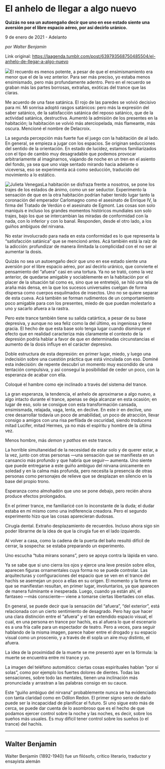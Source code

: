 # El anhelo de llegar a algo nuevo

**Quizás no sea un autoengaño decir que uno en ese estado siente una aversión por el libre espacio aéreo, por así decirlo uránico.**

9 de enero de 2021 - Adelanto

_por Walter Benjamin_

Link original: https://laagenda.tumblr.com/post/639793568750485504/el-anhelo-de-llegar-a-algo-nuevo

![](https://64.media.tumblr.com/cb440a9f06293b146ea967bb54a2c209/9c7a348eb004c527-31/s500x750/7080995793b03553892f25dee04d0e965f2cad7f.jpg)El recuerdo es menos potente, a pesar de que el ensimismamiento era menor que el de la vez anterior. Para ser más preciso, yo estaba menos ensimismado, pero más profundamente adentro. Pero en el recuerdo se graban más las partes borrosas, extrañas, exóticas del trance que las claras.

Me acuerdo de una fase satánica. El rojo de las paredes se volvió decisivo para mí. Mi sonrisa adoptó rasgos satánicos: pero más la expresión del saber satánico, de la satisfacción satánica del reposo satánico, que de la actividad satánica, destructiva. Aumentó la admisión de los presentes en la habitación; la habitación se volvió más aterciopelada, más flameante, más oscura. Mencioné el nombre de Delacroix.

La segunda percepción más fuerte fue el juego con la habitación de al lado. En general, se empieza a jugar con los espacios. Se originan seducciones del sentido de la orientación. En estado de lucidez, estamos familiarizados con el tipo de cambio muy desagradable que podemos provocar arbitrariamente al imaginarnos, viajando de noche en un tren en el asiento del fondo, ya sea que uno viaje sentado mirando hacia adelante o viceversa, eso se experimenta acá como seducción, traducido del movimiento a lo estático.

![Julieta Venegas](https://64.media.tumblr.com/0741ebc88917a7a9ae565986153ea365/9c7a348eb004c527-48/s250x400/4346e9f15d8abf76a653a478c8c8a8a19fe6788e.jpg)La habitación se disfraza frente a nosotros, se pone los trajes de los estados de ánimo, como un ser seductor. Experimento la sensación de que en la otra habitación podrían haber tenido lugar tanto la coronación del emperador Carlomagno como el asesinato de Enrique IV, la firma del Tratado de Verdún o el asesinato de Egmont. Las cosas son solo maniquís e incluso los grandes momentos históricos mundiales son solo trajes, bajo los que se intercambian las miradas de conformidad con la nada, con lo inferior y con lo banal. Responden, desde el otro lado, a los guiños ambiguos del nirvana.

No estar involucrado para nada en esta conformidad es lo que representa la “satisfacción satánica” que se mencionó antes. Acá también está la raíz de la adicción: profundizar de manera ilimitada la complicidad con el no ser al aumentar la dosis.

Quizás no sea un autoengaño decir que uno en ese estado siente una aversión por el libre espacio aéreo, por así decirlo uránico, que convierte el pensamiento del “afuera” casi en una tortura. Ya no se trató, como la vez anterior, de quedarse amigable y sociablemente en la habitación por el placer de la situación tal como es, sino que se entretejió, se hiló una tela de araña más densa, en la que los sucesos universales cuelgan de forma dispersa como cuerpos esquilmados de insectos. Uno no se quiere separar de esta cueva. Acá también se forman rudimentos de un comportamiento poco amigable para con los presentes, miedo de que puedan molestarlo a uno y sacarlo afuera a la rastra.

Pero este trance también tiene su salida catártica, a pesar de su base depresiva, y aunque no sea feliz como la del último, es ingeniosa y tiene gracia. El hecho de que esta base solo tenga lugar cuando disminuye el efecto que en realidad caracteriza más claramente el contexto de la depresión podría hablar a favor de que en determinadas circunstancias el aumento de la dosis influye en el carácter depresivo.

Doble estructura de esta depresión: en primer lugar, miedo, y luego una indecisión sobre una cuestión práctica que está vinculada con eso. Dominé esta indecisión: de repente descubrí un momento muy escondido de una tentación compulsiva, y así conseguí la posibilidad de ceder un poco, con la esperanza de acabar con ella.

Coloqué el hambre como eje inclinado a través del sistema del trance.

La gran esperanza, la tendencia, el anhelo de aproximarse a algo nuevo, a algo intacto durante el trance, apenas se deja alcanzar en esta ocasión; en lugar de eso, solo se consigue con esta transformación cansada, ensimismada, relajada, vaga, lenta, en declive. En este ir en declive, uno cree desarrollar todavía un poco de amabilidad, un poco de atracción, llevar consigo a amigos con una risa perfilada de oscuridad, siendo *traducens* mitad Lucifer, mitad Hermes, ya no más el espíritu y hombre de la última vez.

Menos hombre, más *demon* y *pathos* en este trance.

La horrible simultaneidad de la necesidad de estar solo y de querer estar, a la vez, junto con otras personas —una sensación que se manifiesta en un cansancio más profundo y que habría que seguir— aumenta. Uno siente que puede entregarse a este guiño ambiguo del nirvana únicamente en soledad y en la calma más profunda, pero necesita la presencia de otras personas como personajes de relieve que se desplazan en silencio en la base del propio trono.

Esperanza como almohadón que uno se pone debajo, pero recién ahora produce efectos prolongados.

En el primer trance, me familiaricé con lo inconstante de la duda; el dudar estaba en mí mismo como una indiferencia creadora. Pero el segundo experimento hizo que las cosas aparecieran dudosas.

Cirugía dental. Extraño desplazamiento de recuerdos. Incluso ahora sigo sin poder librarme de la idea de que la cirugía fue en el lado izquierdo.

Al volver a casa, como la cadena de la puerta del baño resultó difícil de cerrar, la sospecha: se estaba preparando un experimento.

Uno escucha “tuba mirans sonans”, pero se apoya contra la lápida en vano.

Ya se sabe que si uno cierra los ojos y ejerce una leve presión sobre ellos, aparecen figuras ornamentales cuya forma no se puede controlar. Las arquitecturas y configuraciones del espacio que se ven en el trance del hachís se asemejan un poco a ellas en su origen. El momento y la forma en que se manifiestan resultan, en primer lugar, involuntarios, ya que aparecen de manera fulminante e inesperada. Luego, cuando ya están ahí, el fantaseo —más consciente— viene a tomarse ciertas libertades con ellas. 

En general, se puede decir que la sensación del “afuera”, “del exterior”, está relacionada con un cierto sentimiento de desagrado. Pero hay que hacer una clara distinción entre el “afuera” y el tan extendido espacio visual, el cual, en una persona en trance por hachís, es al afuera lo que el escenario es a una fría calle para un espectador de teatro. Pero a veces, para seguir hablando de la misma imagen, parece haber entre el drogado y su espacio visual como un proscenio, y a través de él sopla un aire muy distinto, el afuera.

La idea de la proximidad de la muerte se me presentó ayer en la fórmula: la muerte se encuentra entre mi trance y yo. 

La imagen del teléfono automático: ciertas cosas espirituales hablan “por sí solas”, como por ejemplo los fuertes dolores de dientes. Todas las sensaciones, sobre todo las mentales, tienen una inclinación más pronunciada y arrastran a las palabras consigo en su cauce. 

Este “guiño ambiguo del nirvana” probablemente nunca se ha evidenciado con tanta claridad como en Odilon Redon. El primer signo serio de daño puede ser la incapacidad de planificar el futuro. Si uno sigue esto más de cerca, se puede dar cuenta de lo asombroso que es el hecho de que podamos ejercer control sobre la noche y las noches, es decir, sobre los sueños más usuales. Es muy difícil tener control sobre los sueños (o el trance) del hachís.



---

Walter Benjamin
---------------

 Walter Benjamin (1892-1940) fue un filósofo, crítico literario, traductor y ensayista alemán

